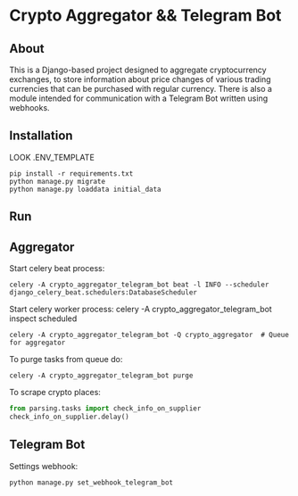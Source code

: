 # Crypto Aggregator && Telegram Bot

## About

This is a Django-based project designed to aggregate cryptocurrency exchanges, 
to store information about price changes of various trading currencies that can be purchased with regular currency. 
There is also a module intended for communication with a Telegram Bot written using webhooks.


## Installation
LOOK .ENV_TEMPLATE
```shell
pip install -r requirements.txt
python manage.py migrate
python manage.py loaddata initial_data
```

## Run

## Aggregator

Start celery beat process:

```shell
celery -A crypto_aggregator_telegram_bot beat -l INFO --scheduler django_celery_beat.schedulers:DatabaseScheduler
```

Start celery worker process:
celery -A crypto_aggregator_telegram_bot inspect scheduled
```shell
celery -A crypto_aggregator_telegram_bot -Q crypto_aggregator  # Queue for aggregator
```

To purge tasks from queue do:

```shell
celery -A crypto_aggregator_telegram_bot purge
```


To scrape crypto places:

```python
from parsing.tasks import check_info_on_supplier
check_info_on_supplier.delay()
```

## Telegram Bot

Settings webhook:
```shell
python manage.py set_webhook_telegram_bot
```